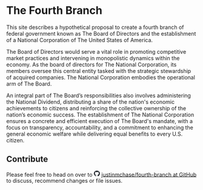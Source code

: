 # The Fourth Branch

This site describes a hypothetical proposal to create a fourth branch of federal
government known as The Board of Directors and the establishment of a National
Corporation of The United States of America.

The Board of Directors would serve a vital role in promoting competitive market
practices and intervening in monopolistic dynamics within the economy. As the
board of directors for The National Corporation, its members oversee this
central entity tasked with the strategic stewardship of acquired companies. The
National Corporation embodies the operational arm of The Board.

An integral part of The Board’s responsibilities also involves administering the
National Dividend, distributing a share of the nation's economic achievements to
citizens and reinforcing the collective ownership of the nation’s economic
success. The establishment of The National Corporation ensures a concrete and
efficient execution of The Board's mandate, with a focus on transparency,
accountability, and a commitment to enhancing the general economic welfare while
delivering equal benefits to every U.S. citizen.

## Contribute

Please feel free to head on over to
<img src="github-mark.svg" alt="drawing" style="width:16px;"/>
[justinmchase/fourth-branch at GitHub](https://github.com/justinmchase/fourth-branch)
to discuss, recommend changes or file issues.
